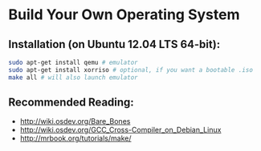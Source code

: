 # Build Your Own Operating System

## Installation (on Ubuntu 12.04 LTS 64-bit):

```bash
sudo apt-get install qemu # emulator
sudo apt-get install xorriso # optional, if you want a bootable .iso
make all # will also launch emulator
```

## Recommended Reading:
* http://wiki.osdev.org/Bare_Bones
* http://wiki.osdev.org/GCC_Cross-Compiler_on_Debian_Linux
* http://mrbook.org/tutorials/make/
